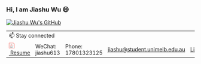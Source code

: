 ### Hi, I am Jiashu Wu 😄

[![Jiashu Wu's GitHub](https://github-readme-stats.vercel.app/api?username=JiashuWu&show_icons=true&count_private=true&hide=issues,contribs&theme=vue)](https://github.com/JiashuWu/)

<!--
[![Jiashu Wu's GitHub Top Languages](https://github-readme-stats.vercel.app/api/top-langs/?username=JiashuWu&layout=compact&hide=javascript,html,css,hack)](https://github.com/JiashuWu)
-->

<table>
  <tr>
    <td colspan="5">📫 Stay connected</td>
  </tr>
  
  <tr>
    <td><a href="https://github.com/JiashuWu/David-Jiashu-Wu/blob/master/Curriculum%20Vitae/%E5%90%B4%E5%98%89%E6%BE%8D.pdf"><img src="https://github.com/JiashuWu/jiashuwu.github.io/blob/master/icons/pdf.svg" width="15" height="15">&nbspResume</a></td>
    <td>WeChat: jiashu613</td>
    <td>Phone: 17801323125</td>
    <td><a href="mailto:jiashu@student.unimelb.edu.au">jiashu@student.unimelb.edu.au</a></td>
    <td><a href="https://www.linkedin.com/in/jiashu-wu/">LinkedIn</a></td>
  </tr>
</table>

<!--
**JiashuWu/JiashuWu** is a ✨ _special_ ✨ repository because its `README.md` (this file) appears on your GitHub profile.

Here are some ideas to get you started:

- 🔭 I’m currently working on ...
- 🌱 I’m currently learning ...
- 👯 I’m looking to collaborate on ...
- 🤔 I’m looking for help with ...
- 💬 Ask me about ...
- 📫 How to reach me: ...
- 😄 Pronouns: ...
- ⚡ Fun fact: ...
-->
